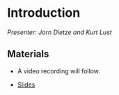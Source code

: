 # Introduction

*Presenter: Jorn Dietze and Kurt Lust*

## Materials

<!--
Materials will be made available after the lecture
-->

<!--
<video src="https://462000265.lumidata.eu/2day-20241210/recordings/00-Introduction.mp4" controls="controls">
</video>
-->
-   A video recording will follow.

-   [Slides](https://462000265.lumidata.eu/2day-20241210/files/LUMI-2day-20241210-I01-IntroductionCourse.pdf)
